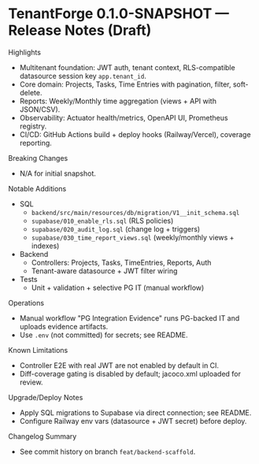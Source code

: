 # TenantForge 0.1.0-SNAPSHOT — Release Notes (Draft)

Highlights
- Multitenant foundation: JWT auth, tenant context, RLS-compatible datasource session key `app.tenant_id`.
- Core domain: Projects, Tasks, Time Entries with pagination, filter, soft-delete.
- Reports: Weekly/Monthly time aggregation (views + API with JSON/CSV).
- Observability: Actuator health/metrics, OpenAPI UI, Prometheus registry.
- CI/CD: GitHub Actions build + deploy hooks (Railway/Vercel), coverage reporting.

Breaking Changes
- N/A for initial snapshot.

Notable Additions
- SQL
  - `backend/src/main/resources/db/migration/V1__init_schema.sql`
  - `supabase/010_enable_rls.sql` (RLS policies)
  - `supabase/020_audit_log.sql` (change log + triggers)
  - `supabase/030_time_report_views.sql` (weekly/monthly views + indexes)
- Backend
  - Controllers: Projects, Tasks, TimeEntries, Reports, Auth
  - Tenant-aware datasource + JWT filter wiring
- Tests
  - Unit + validation + selective PG IT (manual workflow)

Operations
- Manual workflow "PG Integration Evidence" runs PG-backed IT and uploads evidence artifacts.
- Use `.env` (not committed) for secrets; see README.

Known Limitations
- Controller E2E with real JWT are not enabled by default in CI.
- Diff-coverage gating is disabled by default; jacoco.xml uploaded for review.

Upgrade/Deploy Notes
- Apply SQL migrations to Supabase via direct connection; see README.
- Configure Railway env vars (datasource + JWT secret) before deploy.

Changelog Summary
- See commit history on branch `feat/backend-scaffold`.
